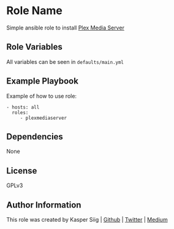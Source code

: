 # Role Name

Simple ansible role to install [Plex Media Server](https://www.plex.tv/media-server-downloads/)

## Role Variables

All variables can be seen in `defaults/main.yml`

## Example Playbook

Example of how to use role:

    - hosts: all
      roles:
         - plexmediaserver

## Dependencies

None

## License

GPLv3

## Author Information

This role was created by Kasper Siig | [Github](https://github.com/KSiig) | [Twitter](https://twitter.com/knsiig) | [Medium](https://medium.com/@ksiig)
